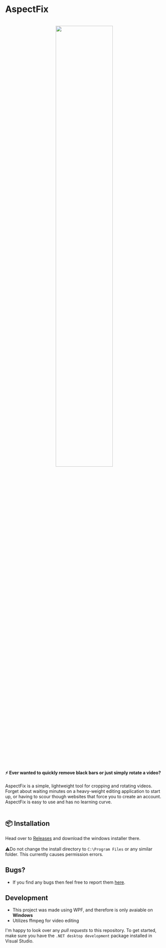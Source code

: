 # AspectFix
<br>
<div align="center">
  <!--<img src="https://github.com/henriksen-marcus/AspectFix/assets/89453098/9c1b3739-b7bd-45e7-bc7f-a3fc42fa3700" width="30%"/>-->
  <img src="https://github.com/henriksen-marcus/AspectFix/assets/89453098/69c8df2b-1503-4432-abd9-ebcdf652ab1b" width="60%"/>
</div>

##
#### ⚡ Ever wanted to quickly remove black bars or just simply rotate a video? <br>
AspectFix is a simple, lightweight tool for cropping and rotating videos. Forget about waiting minutes on a heavy-weight editing application to start up, or having to scour though websites that force you to create an account. AspectFix is easy to use and has no learning curve.
<br><br>
## 📦️ Installation
Head over to [Releases](https://github.com/henriksen-marcus/AspectFix/releases/) and download the windows installer there.<br><br>
⚠️Do not change the install directory to `C:\Program Files` or any similar folder. This currently causes permission errors.

## Bugs?
- If you find any bugs then feel free to report them [here](https://github.com/henriksen-marcus/AspectFix/issues).

## Development
- This project was made using WPF, and therefore is only avaiable on **Windows**
- Utilizes ffmpeg for video editing

I'm happy to look over any *pull requests* to this repository. To get started, make sure you have the `.NET desktop development` package installed in Visual Studio.

